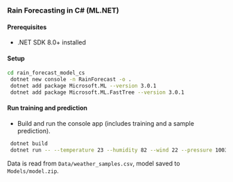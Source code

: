 ### Rain Forecasting in C# (ML.NET)

#### Prerequisites
- .NET SDK 8.0+ installed

#### Setup
```bash
cd rain_forecast_model_cs
 dotnet new console -n RainForecast -o .
 dotnet add package Microsoft.ML --version 3.0.1
 dotnet add package Microsoft.ML.FastTree --version 3.0.1
```

#### Run training and prediction
- Build and run the console app (includes training and a sample prediction).
```bash
 dotnet build
 dotnet run -- --temperature 23 --humidity 82 --wind 22 --pressure 1003
```

Data is read from `Data/weather_samples.csv`, model saved to `Models/model.zip`.
